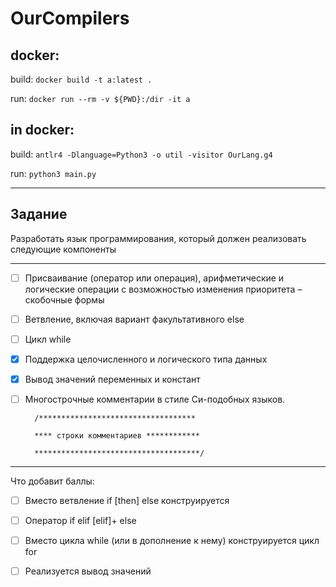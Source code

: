 # OurCompilers
## docker:
build:
```docker build -t a:latest .```

run:
```docker run --rm -v ${PWD}:/dir -it a```

## in docker:
build: 
```antlr4 -Dlanguage=Python3 -o util -visitor OurLang.g4```

run: 
```python3 main.py```

---
## Задание
Разработать язык программирования, который должен реализовать следующие компоненты

---
-[ ] Присваивание (оператор или операция), арифметические и логические операции с возможностью изменения приоритета – скобочные формы 
-[ ] Ветвление, включая вариант факультативного else 
-[ ] Цикл while 
-[x] Поддержка целочисленного и логического типа данных 
-[x] Вывод значений переменных и констант
-[ ] Многострочные комментарии в стиле Си-подобных языков.

        /***********************************
        
        **** строки комментариев ************
        
        *************************************/

---
Что добавит баллы:
-[ ] Вместо ветвление if [then] else конструируется 
-[ ] Оператор if elif [elif]+ else
-[ ] Вместо цикла while (или в дополнение к нему) конструируется цикл for
-[ ] Реализуется вывод значений



